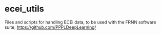 # ecei_utils
Files and scripts for handling ECEi data, to be used with the FRNN software suite; https://github.com/PPPLDeepLearning/
